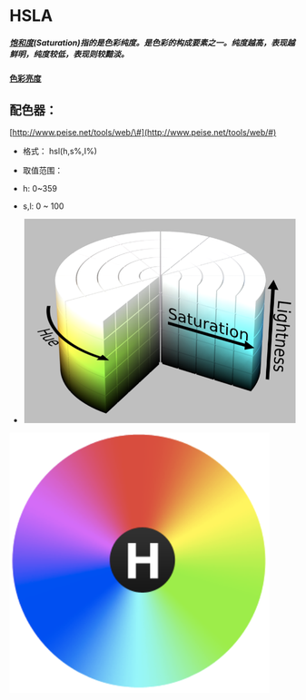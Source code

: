 # **HSLA**

##### [饱和度](https://baike.baidu.com/item/色彩饱和度/10811651?fr=aladdin)\(Saturation\)指的是色彩纯度。是色彩的构成要素之一。纯度越高，表现越鲜明，纯度较低，表现则较黯淡。

[**色彩亮度**](https://baike.baidu.com/item/色彩亮度/1588281)

## 配色器：

[http://www.peise.net/tools/web/\#](http://www.peise.net/tools/web/#)

* 格式： hsl\(h,s%,I%\)
* 取值范围：

* h: 0~359

* s,l: 0 ~ 100

* ![](/WX20180129-140541@2x.png)

![](/WX20180129-140604@2x.png)


